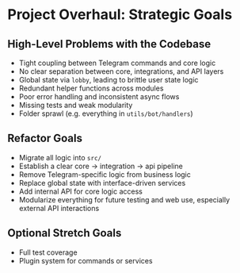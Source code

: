 # Project Overhaul: Strategic Goals

## High-Level Problems with the Codebase
- Tight coupling between Telegram commands and core logic
- No clear separation between core, integrations, and API layers
- Global state via `lobby`, leading to brittle user state logic
- Redundant helper functions across modules
- Poor error handling and inconsistent async flows
- Missing tests and weak modularity
- Folder sprawl (e.g. everything in `utils/bot/handlers`)

## Refactor Goals
- Migrate all logic into `src/`
- Establish a clear core → integration → api pipeline
- Remove Telegram-specific logic from business logic
- Replace global state with interface-driven services
- Add internal API for core logic access
- Modularize everything for future testing and web use, especially external API interactions

## Optional Stretch Goals
- Full test coverage
- Plugin system for commands or services